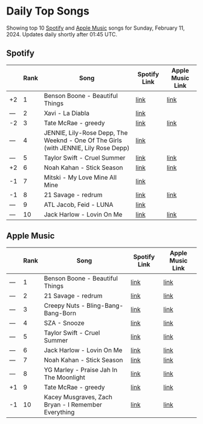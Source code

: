 # Daily Top Songs

Showing top 10 [Spotify](#spotify) and [Apple Music](#apple-music) songs for Sunday, February 11, 2024. Updates daily shortly after 01:45 UTC.

## Spotify

|             | Rank            | Song            | Spotify Link                    | Apple Music Link                                                                             |
| ----------- | --------------- | --------------- | ------------------------------- | -------------------------------------------------------------------------------------------- |
| +2 | 1 | Benson Boone - Beautiful Things | [link](https://open.spotify.com/track/6tNQ70jh4OwmPGpYy6R2o9) | [link](https://music.apple.com/us/song/beautiful-things/1724488124) |
| — | 2 | Xavi - La Diabla | [link](https://open.spotify.com/track/0R6NfOiLzLj4O5VbYSJAjf) |  |
| -2 | 3 | Tate McRae - greedy | [link](https://open.spotify.com/track/3rUGC1vUpkDG9CZFHMur1t) | [link](https://music.apple.com/us/song/greedy/1706381103) |
| — | 4 | JENNIE, Lily-Rose Depp, The Weeknd - One Of The Girls (with JENNIE, Lily Rose Depp) | [link](https://open.spotify.com/track/7CyPwkp0oE8Ro9Dd5CUDjW) |  |
| — | 5 | Taylor Swift - Cruel Summer | [link](https://open.spotify.com/track/1BxfuPKGuaTgP7aM0Bbdwr) | [link](https://music.apple.com/us/song/cruel-summer/1468058171) |
| +2 | 6 | Noah Kahan - Stick Season | [link](https://open.spotify.com/track/0mflMxspEfB0VbI1kyLiAv) | [link](https://music.apple.com/us/song/stick-season/1632285403) |
| -1 | 7 | Mitski - My Love Mine All Mine | [link](https://open.spotify.com/track/3vkCueOmm7xQDoJ17W1Pm3) |  |
| -1 | 8 | 21 Savage - redrum | [link](https://open.spotify.com/track/52eIcoLUM25zbQupAZYoFh) | [link](https://music.apple.com/us/song/redrum/1724494724) |
| — | 9 | ATL Jacob, Feid - LUNA | [link](https://open.spotify.com/track/7bywjHOc0wSjGGbj04XbVi) |  |
| — | 10 | Jack Harlow - Lovin On Me | [link](https://open.spotify.com/track/4xhsWYTOGcal8zt0J161CU) | [link](https://music.apple.com/us/song/lovin-on-me/1715277428) |

## Apple Music

|             | Rank            | Song            | Spotify Link                    | Apple Music Link                   |
| ----------- | --------------- | --------------- | ------------------------------- | ---------------------------------- |
| — | 1 | Benson Boone - Beautiful Things | [link](https://open.spotify.com/track/6tNQ70jh4OwmPGpYy6R2o9) | [link](https://music.apple.com/us/song/beautiful-things/1724488124) |
| — | 2 | 21 Savage - redrum | [link](https://open.spotify.com/track/52eIcoLUM25zbQupAZYoFh) | [link](https://music.apple.com/us/song/redrum/1724494724) |
| — | 3 | Creepy Nuts - Bling-Bang-Bang-Born | [link](https://open.spotify.com/track/0kdqcbwei4MDWFEX5f33yG) | [link](https://music.apple.com/us/song/bling-bang-bang-born/1720332181) |
| — | 4 | SZA - Snooze | [link](https://open.spotify.com/track/24yrJJkmVUMkJHvCaR85BN) | [link](https://music.apple.com/us/song/snooze/1657869492) |
| — | 5 | Taylor Swift - Cruel Summer | [link](https://open.spotify.com/track/1BxfuPKGuaTgP7aM0Bbdwr) | [link](https://music.apple.com/us/song/cruel-summer/1468058171) |
| — | 6 | Jack Harlow - Lovin On Me | [link](https://open.spotify.com/track/4xhsWYTOGcal8zt0J161CU) | [link](https://music.apple.com/us/song/lovin-on-me/1715277428) |
| — | 7 | Noah Kahan - Stick Season | [link](https://open.spotify.com/track/0mflMxspEfB0VbI1kyLiAv) | [link](https://music.apple.com/us/song/stick-season/1632285403) |
| — | 8 | YG Marley - Praise Jah In The Moonlight | [link](https://open.spotify.com/track/3h5TiWTqGxjSjFrbruPFH9) | [link](https://music.apple.com/us/song/praise-jah-in-the-moonlight/1723309988) |
| +1 | 9 | Tate McRae - greedy | [link](https://open.spotify.com/track/3rUGC1vUpkDG9CZFHMur1t) | [link](https://music.apple.com/us/song/greedy/1706381103) |
| -1 | 10 | Kacey Musgraves, Zach Bryan - I Remember Everything | [link](https://open.spotify.com/track/5raCcuL1D41UYSyOGYELm5) | [link](https://music.apple.com/us/song/i-remember-everything-feat-kacey-musgraves/1703217516) |
